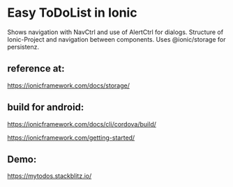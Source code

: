 # Easy ToDoList in Ionic

Shows navigation with NavCtrl and use of AlertCtrl for dialogs. Structure of Ionic-Project and navigation between components. Uses @ionic/storage for persistenz.

## reference at:

https://ionicframework.com/docs/storage/

## build for android:

https://ionicframework.com/docs/cli/cordova/build/

https://ionicframework.com/getting-started/

## Demo:

https://mytodos.stackblitz.io/

